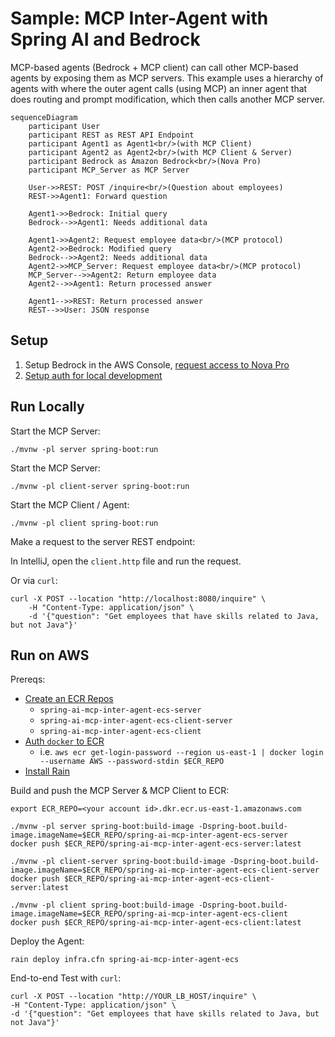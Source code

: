 # Sample: MCP Inter-Agent with Spring AI and Bedrock

MCP-based agents (Bedrock + MCP client) can call other MCP-based agents by exposing them as MCP servers.
This example uses a hierarchy of agents with where the outer agent calls (using MCP) an inner agent that does routing and prompt modification, which then calls another MCP server.

```mermaid
sequenceDiagram
    participant User
    participant REST as REST API Endpoint
    participant Agent1 as Agent1<br/>(with MCP Client)
    participant Agent2 as Agent2<br/>(with MCP Client & Server)
    participant Bedrock as Amazon Bedrock<br/>(Nova Pro)
    participant MCP_Server as MCP Server

    User->>REST: POST /inquire<br/>(Question about employees)
    REST->>Agent1: Forward question

    Agent1->>Bedrock: Initial query
    Bedrock-->>Agent1: Needs additional data

    Agent1->>Agent2: Request employee data<br/>(MCP protocol)
    Agent2->>Bedrock: Modified query
    Bedrock-->>Agent2: Needs additional data
    Agent2->>MCP_Server: Request employee data<br/>(MCP protocol)
    MCP_Server-->>Agent2: Return employee data
    Agent2-->>Agent1: Return processed answer

    Agent1-->>REST: Return processed answer
    REST-->>User: JSON response
```

## Setup

1. Setup Bedrock in the AWS Console, [request access to Nova Pro](https://us-east-1.console.aws.amazon.com/bedrock/home?region=us-east-1#/modelaccess)
1. [Setup auth for local development](https://docs.aws.amazon.com/cli/v1/userguide/cli-chap-authentication.html)

## Run Locally

Start the MCP Server:
```
./mvnw -pl server spring-boot:run
```

Start the MCP Server:
```
./mvnw -pl client-server spring-boot:run
```

Start the MCP Client / Agent:
```
./mvnw -pl client spring-boot:run
```

Make a request to the server REST endpoint:

In IntelliJ, open the `client.http` file and run the request.

Or via `curl`:
```
curl -X POST --location "http://localhost:8080/inquire" \
    -H "Content-Type: application/json" \
    -d '{"question": "Get employees that have skills related to Java, but not Java"}'
```

## Run on AWS

Prereqs:
- [Create an ECR Repos](https://us-east-1.console.aws.amazon.com/ecr/private-registry/repositories/create?region=us-east-1)
  - `spring-ai-mcp-inter-agent-ecs-server`
  - `spring-ai-mcp-inter-agent-ecs-client-server`
  - `spring-ai-mcp-inter-agent-ecs-client`
- [Auth `docker` to ECR](https://docs.aws.amazon.com/AmazonECR/latest/userguide/registry_auth.html)
  - i.e. `aws ecr get-login-password --region us-east-1 | docker login --username AWS --password-stdin $ECR_REPO`
- [Install Rain](https://github.com/aws-cloudformation/rain)

Build and push the MCP Server & MCP Client to ECR:
```
export ECR_REPO=<your account id>.dkr.ecr.us-east-1.amazonaws.com

./mvnw -pl server spring-boot:build-image -Dspring-boot.build-image.imageName=$ECR_REPO/spring-ai-mcp-inter-agent-ecs-server
docker push $ECR_REPO/spring-ai-mcp-inter-agent-ecs-server:latest

./mvnw -pl client-server spring-boot:build-image -Dspring-boot.build-image.imageName=$ECR_REPO/spring-ai-mcp-inter-agent-ecs-client-server
docker push $ECR_REPO/spring-ai-mcp-inter-agent-ecs-client-server:latest

./mvnw -pl client spring-boot:build-image -Dspring-boot.build-image.imageName=$ECR_REPO/spring-ai-mcp-inter-agent-ecs-client
docker push $ECR_REPO/spring-ai-mcp-inter-agent-ecs-client:latest
```

Deploy the Agent:
```
rain deploy infra.cfn spring-ai-mcp-inter-agent-ecs
```

End-to-end Test with `curl`:
```
curl -X POST --location "http://YOUR_LB_HOST/inquire" \
-H "Content-Type: application/json" \
-d '{"question": "Get employees that have skills related to Java, but not Java"}'
```
